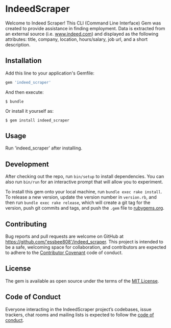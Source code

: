 # IndeedScraper

Welcome to Indeed Scraper! This CLI (Command Line Interface) Gem was created to provide assistance in finding employment. Data is extracted from an external source (i.e. www.indeed.com) and displayed as the following attributes: title, company, location, hours/salary, job url, and a short description.

## Installation

Add this line to your application's Gemfile:

```ruby
gem 'indeed_scraper'
```

And then execute:

    $ bundle

Or install it yourself as:

    $ gem install indeed_scraper

## Usage

Run 'indeed_scraper' after installing.


## Development

After checking out the repo, run `bin/setup` to install dependencies. You can also run `bin/run` for an interactive prompt that will allow you to experiment.

To install this gem onto your local machine, run `bundle exec rake install`. To release a new version, update the version number in `version.rb`, and then run `bundle exec rake release`, which will create a git tag for the version, push git commits and tags, and push the `.gem` file to [rubygems.org](https://rubygems.org).

## Contributing

Bug reports and pull requests are welcome on GitHub at https://github.com/'essbee808'/indeed_scraper. This project is intended to be a safe, welcoming space for collaboration, and contributors are expected to adhere to the [Contributor Covenant](http://contributor-covenant.org) code of conduct.

## License

The gem is available as open source under the terms of the [MIT License](https://opensource.org/licenses/MIT).

## Code of Conduct

Everyone interacting in the IndeedScraper project’s codebases, issue trackers, chat rooms and mailing lists is expected to follow the [code of conduct](https://github.com/'essbee808'/indeed_scraper/blob/master/CODE_OF_CONDUCT.md).
